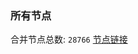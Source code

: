 ### 所有节点
合并节点总数: `28766`
[节点链接](https://github.com/qjlxg/586/raw/refs/heads/master/sub/sub_merge_base64.txt)


